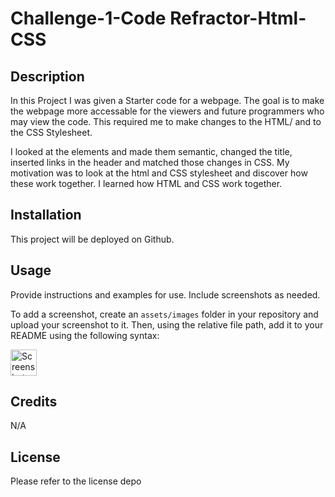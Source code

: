 # Challenge-1-Code Refractor-Html-CSS


## Description

In this Project I was given a Starter code for a webpage. The goal is to make the webpage more accessable for the viewers and future programmers who may view the code.  This required me to make changes to the HTML/<index>  and to the CSS Stylesheet.

I looked at the elements and made them semantic, changed the title, inserted links in the header and matched those changes in CSS. My motivation was to look at the html and CSS stylesheet and discover how these work together. I learned how HTML and CSS work together. 


## Installation
This project will be deployed on Github.
## Usage

Provide instructions and examples for use. Include screenshots as needed.

To add a screenshot, create an `assets/images` folder in your repository and upload your screenshot to it. Then, using the relative file path, add it to your README using the following syntax:

<img src= "C:\Users\AsiaisAsia\workspace\Challenge-1-Code-Refractor\assets\images-screenshots\Screenshot 2022-09-12 175240.png" alt= "Screenshot" width="42" height="42" style="vertical-align:bottom">

## Credits

N/A

## License

Please refer to the license depo

